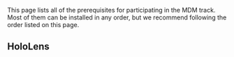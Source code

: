 This page lists all of the prerequisites for participating in the MDM track. Most of them can be installed in any order, but we recommend following the order listed on this page.

## HoloLens
